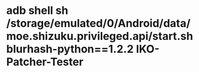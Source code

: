 


adb shell sh /storage/emulated/0/Android/data/moe.shizuku.privileged.api/start.sh
blurhash-python==1.2.2
IKO-Patcher-Tester
==================
